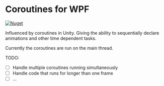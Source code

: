 # Coroutines for WPF

[![Nuget](https://img.shields.io/nuget/v/CoroutinesForWpf.svg)](https://www.nuget.org/packages/CoroutinesForWpf/)

Influenced by coroutines in Unity. Giving the ability to sequentially declare animations and other time dependent tasks.

Currently the coroutines are run on the main thread.

TODO:
- [ ] Handle multiple coroutines running simultaneously
- [ ] Handle code that runs for longer than one frame
- [ ] ...
